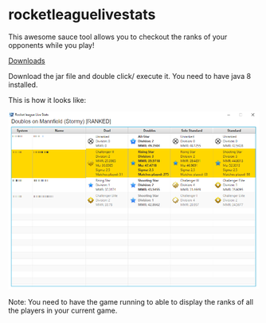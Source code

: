 # rocketleaguelivestats

This awesome sauce tool allows you to checkout the ranks of your opponents while you play!

[Downloads](https://github.com/ExcuseMi/rocketleaguelivestats/releases)

Download the jar file and double click/ execute it. You need to have java 8 installed.

This is how it looks like: 

!["screenshot"](RLLS.png "screenshot")

Note:
You need to have the game running to able to display the ranks of all the players in your current game.
